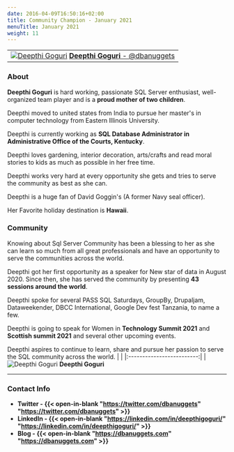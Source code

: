 ```yaml
---
date: 2016-04-09T16:50:16+02:00
title: Community Champion - January 2021
menuTitle: January 2021
weight: 11
---
```



| |
|:-------------------------:|
|[![Deepthi Goguri](/images/champions/Deepthi1.jpg?width=20pc)](https://twitter.com/dbanuggets "dbanuggets") [**Deepthi Goguri** - @dbanuggets](https://twitter.com/dbanuggets)|


### About
**Deepthi Goguri** is hard working, passionate SQL Server enthusiast, well-organized team player and is a **proud mother of two children**. 

Deepthi moved to united states from India to pursue her master's in computer technology from Eastern Illinois University. 

Deepthi is currently working as **SQL Database Administrator in Administrative Office of the Courts, Kentucky**. 

Deepthi loves gardening, interior decoration, arts/crafts and read moral stories to kids as much as possible in her free time. 

Deepthi works very hard at every opportunity she gets and tries to serve the community as best as she can. 

Deepthi is a huge fan of David Goggin's (A former Navy seal officer). 

Her Favorite holiday destination is **Hawaii**.

### Community
Knowing about Sql Server Community has been a blessing to her as she can learn so much from all great professionals and have an opportunity to serve the communities across the world. 

Deepthi got her first opportunity as a speaker for New star of data in August 2020. Since then, she has served the community by presenting **43 sessions around the world**. 

Deepthi spoke for several PASS SQL Saturdays, GroupBy, Drupaljam, Dataweekender, DBCC International, Google Dev fest Tanzania, to name a few. 

Deepthi is going to speak for Women in **Technology Summit 2021** and **Scottish summit 2021** and several other upcoming events. 

Deepthi aspires to continue to learn, share and pursue her passion to serve the SQL community across the world.
| |
|:-------------------------:|
|![Deepthi Goguri](/images/champions/Deepthi2.jpg) **Deepthi Goguri**

---

### Contact Info 
+ **Twitter - {{< open-in-blank "https://twitter.com/dbanuggets" "https://twitter.com/dbanuggets" >}}**
+ **LinkedIn - {{< open-in-blank "https://linkedin.com/in/deepthigoguri/" "https://linkedin.com/in/deepthigoguri/" >}}**
+ **Blog - {{< open-in-blank "https://dbanuggets.com" "https://dbanuggets.com" >}}**